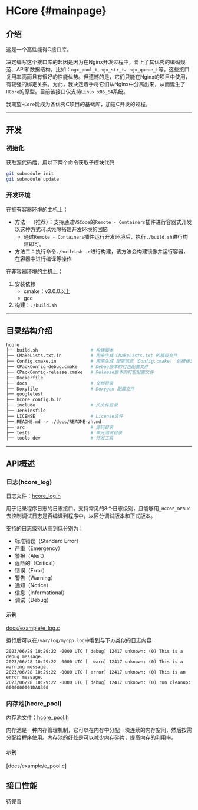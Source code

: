 HCore               {#mainpage}
===============================

## 介绍

这是一个高性能得C接口库。

决定编写这个接口库的起因是因为在Nginx开发过程中，爱上了其优秀的编码规范、API和数据结构。比如：`ngx_pool_t`, `ngx_str_t`、`ngx_queue_t`等。这些接口复用率高而且有很好的性能优势。但遗憾的是，它们只能在Nginx的项目中使用，有较强的绑定关系。为此，我决定着手将它们从Nginx中分离出来，从而诞生了`HCore`的原型。目前该接口仅支持`Linux x86_64`系统。

我期望`HCore`能成为各优秀C项目的基础库，加速C开发的过程。

---

## 开发

### 初始化

获取源代码后，用以下两个命令获取子模块代码：

```bash
git submodule init
git submodule update
```

### 开发环境

在拥有容器环境的主机上：

- 方法一（推荐）：支持通过`VSCode`的`Remote - Containers`插件进行容器式开发以这种方式可以免除搭建开发环境的困恼
    - 通过`Remote - Containers`插件运行开发环境后，执行`./build.sh`进行构建即可。
- 方法二：执行命令`./build.sh -d`进行构建，该方法会构建镜像并运行容器，在容器中进行编译等操作

在非容器环境的主机上：

1. 安装依赖
    - cmake：v3.0.0以上
    - gcc
2. 构建：`./build.sh`

---

## 目录结构介绍

```sh
hcore
├── build.sh                    # 构建脚本
├── CMakeLists.txt.in           # 用来生成 CMakeLists.txt 的模板文件
├── Config.cmake.in             # 用来生成 配置信息（Config.cmake） 的模板文件
├── CPackConfig-debug.cmake     # Debug版本的打包配置文件
├── CPackConfig-release.cmake   # Release版本的打包配置文件
├── Dockerfile
├── docs                        # 文档目录
├── Doxyfile                    # Doxygen 配置文件
├── googletest
├── hcore_config.h.in
├── include                     # 头文件目录
├── Jenkinsfile
├── LICENSE                     # License文件
├── README.md -> ./docs/README-zh.md
├── src                         # 源码目录
├── tests                       # 单元测试目录
├── tools-dev                   # 开发工具
```

---

## API概述

### 日志(hcore_log)

日志文件：[hcore_log.h](./include/hcore_log.h)

用于记录程序日志的日志接口。支持常见的8个日志级别，且能够用`_HCORE_DEBUG`去控制调试日志是否编译到程序中，以区分调试版本和正式版本。

支持的日志级别从高到低分别为：

- 标准错误（Standard Error）
- 严重（Emergency）
- 警报（Alert）
- 危险的（Critical）
- 错误（Error）
- 警告（Warning）
- 通知（Notice）
- 信息（Informational）
- 调试（Debug）

#### 示例

[docs/example/e_log.c](./docs/example/e_log.c)

运行后可以在`/var/log/myqpp.log`中看到与下方类似的日志内容：

```text
2023/06/28 10:29:22 -0000 UTC [ debug] 12417 unknown: (0) This is a debug message.
2023/06/28 10:29:22 -0000 UTC [  warn] 12417 unknown: (0) This is a warning message.
2023/06/28 10:29:22 -0000 UTC [ error] 12417 unknown: (0) This is an error message.
2023/06/28 10:29:22 -0000 UTC [ debug] 12417 unknown: (0) run cleanup: 0000000001DA8390
```

### 内存池(hcore_pool)

内存池文件：[hcore_pool.h](./include/hcore_pool.h)

内存池是一种内存管理机制，它可以在内存中分配一块连续的内存空间，然后按需分配给程序使用。内存池的好处是可以减少内存碎片，提高内存的利用率。

#### 示例

[docs/example/e_pool.c]

## 接口性能

待完善